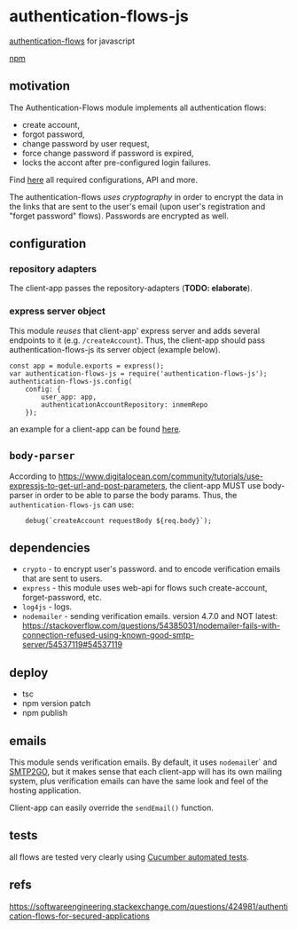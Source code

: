 # authentication-flows-js

[authentication-flows](https://github.com/OhadR/authentication-flows) for javascript

[npm](https://www.npmjs.com/package/authentication-flows-js)

## motivation
 
The Authentication-Flows module implements all authentication flows: 
 * create account, 
 * forgot password, 
 * change password by user request, 
 * force change password if password is expired,
 * locks the accont after pre-configured login failures.
 
Find [here](here) all required configurations, API and more.
 
The authentication-flows *uses cryptography* in order to encrypt the data in the links that are sent to the user's email 
(upon user's registration and "forget password" flows). 
Passwords are encrypted as well.


## configuration

### repository adapters

The client-app passes the repository-adapters (**TODO: elaborate**).  

### express server object

This module *reuses* that client-app' express server and adds several endpoints to it (e.g. `/createAccount`).
Thus, the client-app should pass authentication-flows-js its server object (example below).


    const app = module.exports = express();
    var authentication-flows-js = require('authentication-flows-js');
    authentication-flows-js.config(
        config: {
            user_app: app, 
            authenticationAccountRepository: inmemRepo
        });

an example for a client-app can be found [here](https://github.com/OhadR/authentication-flows-js-app).

## `body-parser`

According to https://www.digitalocean.com/community/tutorials/use-expressjs-to-get-url-and-post-parameters, the client-app
MUST use body-parser in order to be able to parse the body params.
Thus, the `authentication-flows-js` can use:

        debug(`createAccount requestBody ${req.body}`);


## dependencies

* `crypto` - to encrypt user's password. and to encode verification emails that are sent to users.
* `express` - this module uses web-api for flows such create-account, forget-password, etc.
* `log4js` - logs.
* `nodemailer` - sending verification emails. version 4.7.0 and NOT latest: https://stackoverflow.com/questions/54385031/nodemailer-fails-with-connection-refused-using-known-good-smtp-server/54537119#54537119


## deploy 
* tsc
* npm version patch
* npm publish

## emails

This module sends verification emails. By default, it uses `nodemail`er` and [SMTP2GO](https://www.smtp2go.com/),
but it makes sense that each client-app will has its own mailing system, plus verification emails
can have the same look and feel of the hosting application.

Client-app can easily override the `sendEmail()` function.

## tests

all flows are tested very clearly using [Cucumber automated tests](https://github.com/OhadR/authentication-flows-js-automation).


## refs

https://softwareengineering.stackexchange.com/questions/424981/authentication-flows-for-secured-applications